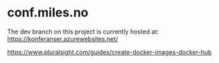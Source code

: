 # conf.miles.no


The dev branch on this project is currently hosted at: 
https://konferanser.azurewebsites.net/

https://www.pluralsight.com/guides/create-docker-images-docker-hub
